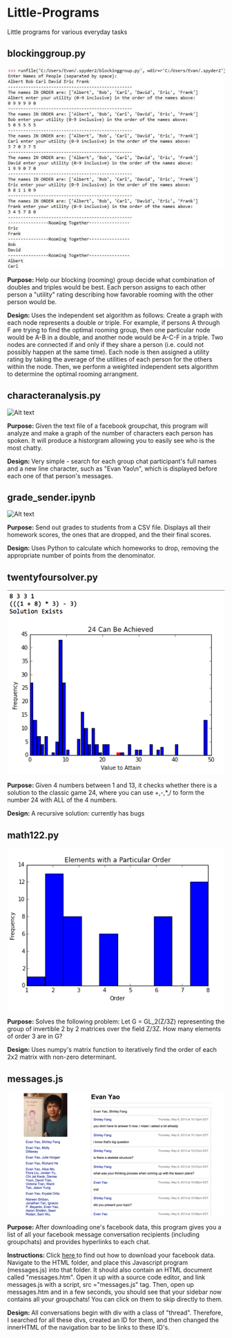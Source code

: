 Little-Programs
==========

Little programs for various everyday tasks 

<h2> blockinggroup.py </h2>

![Alt text](/blockinggroup.jpg?raw=true "Blocking Group")

<b> Purpose: </b> Help our blocking (rooming) group decide what combination of doubles and triples would be best. Each person assigns to each other person a "utility" rating describing how favorable rooming with the other person would be.  

<b> Design: </b> Uses the independent set algorithm as follows: Create a graph with each node represents a double or triple. For example, if persons A through F are trying to find the optimal rooming group, then one particular node would be A-B in a double, and another node would be A-C-F in a triple. Two nodes are connected if and only if they share a person (i.e. could not possibly happen at the same time). Each node is then assigned a utility rating by taking the average of the utilities of each person for the others within the node. Then, we perform a weighted independent sets algorithm to determine the optimal rooming arrangment. 

<h2> characteranalysis.py </h2> 

![Alt text](/charateranalysis.jpg?raw=true "Character Analysis")

<b> Purpose: </b> Given the text file of a facebook groupchat, this program will analyze and make a graph of the number of characters each person has spoken. It will produce a historgram allowing you to easily see who is the most chatty. 

<b> Design: </b> Very simple - search for each group chat participant's full names and a new line character, such as "Evan Yao\n", which is displayed before each one of that person's messages. 

<h2> grade_sender.ipynb </h2> 

![Alt text](/grade_sender.jpg?raw=true "Grade Sender")

<b> Purpose: </b> Send out grades to students from a CSV file. Displays all their homework scores, the ones that
are dropped, and the their final scores. 

<b> Design: </b> Uses Python to calculate which homeworks to drop, removing the appropriate number of points from the denominator.  

<h2> twentyfoursolver.py </h2> 

![Alt text](/twentyfoursolver.png?raw=true "Twenty-Four Solver")

<b> Purpose: </b> Given 4 numbers between 1 and 13, it checks whether there is a solution to the classic game 24, where you can use +,-,*,/ to form the number 24 with ALL of the 4 numbers. 

<b> Design: </b> A recursive solution: currently has bugs 

<h2>math122.py</h2>

![Alt text](/math122.png?raw=true "Math 122")

<b>Purpose: </b> Solves the following problem: Let G = GL_2(Z/3Z) representing the group of invertible 2 by 2 matrices over the field Z/3Z. How many elements of order 3 are in G? 

<b> Design: </b> Uses numpy's matrix function to iteratively find the order of each 2x2 matrix with non-zero determinant. 

<h2>messages.js</h2>

![Alt text](/messages.png?raw=true "Facebook Messages")

<b> Purpose: </b> After downloading one's facebook data, this program gives you a list of all your facebook message conversation recipients (including groupchats) and provides hyperlinks to each chat. 

<b> Instructions: </b> Click <a href = 'https://www.facebook.com/help/212802592074644' > here </a> to find out how to download your facebook data. Navigate to the HTML folder, and place this Javascript program (messages.js) into that folder. It should also contain an HTML document called "messages.htm". Open it up with a source code editor, and link messages.js with a script, src ="messages.js" tag. Then, open up messages.htm and in a few seconds, you should see that your sidebar now contains all your groupchats! You can click on them to skip directly to them. 

<b> Design: </b> All conversations begin with div with a class of "thread". Therefore, I searched for all these divs, created an ID for them, and then changed the innerHTML of the navigation bar to be links to these ID's. 


